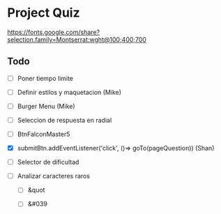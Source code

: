 # Project Quiz

https://fonts.google.com/share?selection.family=Montserrat:wght@100;400;700

## Todo

- [ ] Poner tiempo limite

- [ ] Definir estilos y maquetacion (Mike)

- [ ] Burger Menu (Mike)

- [ ] Seleccion de respuesta en radial

- [ ] BtnFalconMaster5

- [X] submitBtn.addEventListener('click', ()=> goTo(pageQuestion)) (Shan)

- [ ] Selector de dificultad

- [ ] Analizar caracteres raros

    - [ ] &quot

    - [ ] &#039